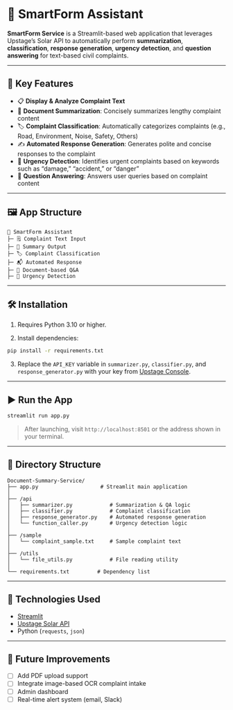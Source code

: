 # 📄 SmartForm Assistant

**SmartForm Service** is a Streamlit-based web application that leverages Upstage’s Solar API to automatically perform **summarization**, **classification**, **response generation**, **urgency detection**, and **question answering** for text-based civil complaints.

---

## 🚀 Key Features

- 📋 **Display & Analyze Complaint Text**
- 🧠 **Document Summarization**: Concisely summarizes lengthy complaint content
- 🏷️ **Complaint Classification**: Automatically categorizes complaints (e.g., Road, Environment, Noise, Safety, Others)
- ✍️ **Automated Response Generation**: Generates polite and concise responses to the complaint
- 📢 **Urgency Detection**: Identifies urgent complaints based on keywords such as “damage,” “accident,” or “danger”
- 💬 **Question Answering**: Answers user queries based on complaint content

---

## 🖼️ App Structure

```text
📄 SmartForm Assistant
├─ 🗒️ Complaint Text Input
├─ 📝 Summary Output
├─ 🏷️ Complaint Classification
├─ 📬 Automated Response
├─ 💬 Document-based Q&A
├─ 📢 Urgency Detection
```

---

## 🛠️ Installation

1. Requires Python 3.10 or higher.

2. Install dependencies:

```bash
pip install -r requirements.txt
```

3. Replace the `API_KEY` variable in `summarizer.py`, `classifier.py`, and `response_generator.py` with your key from [Upstage Console](https://console.upstage.ai/).

---

## ▶ Run the App

```bash
streamlit run app.py
```

> After launching, visit `http://localhost:8501` or the address shown in your terminal.

---

## 📁 Directory Structure

```
Document-Summary-Service/
├── app.py                    # Streamlit main application
│
├── /api
│   ├── summarizer.py            # Summarization & QA logic
│   ├── classifier.py            # Complaint classification
│   ├── response_generator.py    # Automated response generation
│   └── function_caller.py       # Urgency detection logic
│
├── /sample
│   └── complaint_sample.txt     # Sample complaint text
│
├── /utils
│   └── file_utils.py            # File reading utility
│
└── requirements.txt         # Dependency list
```

---

## 🧠 Technologies Used

- [Streamlit](https://streamlit.io/)
- [Upstage Solar API](https://console.upstage.ai/)
- Python (`requests`, `json`)

---

## 📌 Future Improvements

- [ ] Add PDF upload support
- [ ] Integrate image-based OCR complaint intake
- [ ] Admin dashboard
- [ ] Real-time alert system (email, Slack)

